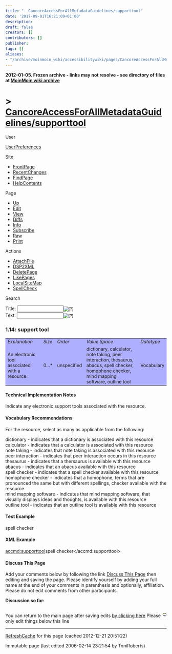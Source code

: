 ```yaml
---
title: "- CancoreAccessForAllMetadataGuidelines/supporttool"
date: '2017-09-01T16:21:09+01:00'
description: 
draft: false
creators: []
contributors: []
publisher: 
tags: []
aliases:
- "/archive/moinmoin_wiki/accessibilitywiki/pages/CancoreAccessForAllMetadataGuidelines_2fsupporttool.html"
---
```


**2012-01-05. Frozen archive - links may not resolve - see directory of files at [MoinMoin wiki archive](/moinmoin-wiki-archive/)**

# > [CancoreAccessForAllMetadataGuidelines/supporttool](http://dublincore.org/accessibilitywiki/CancoreAccessForAllMetadataGuidelines_2fsupporttool?action=fullsearch&value=%2Fsupporttool&literal=1&case=1&context=40 "Click here to do a full-text search for this title")

User

 [UserPreferences](http://dublincore.org/accessibilitywiki/UserPreferences)
  

Site

- [FrontPage](http://dublincore.org/accessibilitywiki/FrontPage)
- [RecentChanges](http://dublincore.org/accessibilitywiki/RecentChanges)
- [FindPage](http://dublincore.org/accessibilitywiki/FindPage)
- [HelpContents](http://dublincore.org/accessibilitywiki/HelpContents)

Page

- [Up](http://dublincore.org/accessibilitywiki/CancoreAccessForAllMetadataGuidelines "Up")
- [Edit](http://dublincore.org/accessibilitywiki/CancoreAccessForAllMetadataGuidelines_2fsupporttool?action=edit "Edit")
- [View](http://dublincore.org/accessibilitywiki/CancoreAccessForAllMetadataGuidelines_2fsupporttool "View")
- [Diffs](http://dublincore.org/accessibilitywiki/CancoreAccessForAllMetadataGuidelines_2fsupporttool?action=diff "Diffs")
- [Info](http://dublincore.org/accessibilitywiki/CancoreAccessForAllMetadataGuidelines_2fsupporttool?action=info "Info")
- [Subscribe](http://dublincore.org/accessibilitywiki/CancoreAccessForAllMetadataGuidelines_2fsupporttool?action=subscribe "Subscribe")
- [Raw](http://dublincore.org/accessibilitywiki/CancoreAccessForAllMetadataGuidelines_2fsupporttool?action=raw "Raw")
- [Print](http://dublincore.org/accessibilitywiki/CancoreAccessForAllMetadataGuidelines_2fsupporttool?action=print "Print")

Actions

- [AttachFile](http://dublincore.org/accessibilitywiki/CancoreAccessForAllMetadataGuidelines_2fsupporttool?action=AttachFile)
- [DSP2XML](http://dublincore.org/accessibilitywiki/CancoreAccessForAllMetadataGuidelines_2fsupporttool?action=DSP2XML)
- [DeletePage](http://dublincore.org/accessibilitywiki/CancoreAccessForAllMetadataGuidelines_2fsupporttool?action=DeletePage)
- [LikePages](http://dublincore.org/accessibilitywiki/CancoreAccessForAllMetadataGuidelines_2fsupporttool?action=LikePages)
- [LocalSiteMap](http://dublincore.org/accessibilitywiki/CancoreAccessForAllMetadataGuidelines_2fsupporttool?action=LocalSiteMap)
- [SpellCheck](http://dublincore.org/accessibilitywiki/CancoreAccessForAllMetadataGuidelines_2fsupporttool?action=SpellCheck)

Search

<form method="POST" action="/accessibilitywiki/CancoreAccessForAllMetadataGuidelines_2fsupporttool">
<p>
<input name="action" value="inlinesearch" type="hidden">
<input name="context" value="40" type="hidden">
Title: <input name="text_title" size="15" maxlength="50" type="text"><input src="CancoreAccessForAllMetadataGuidelines_2fsupporttool_files/moin-search.png" name="button_title" alt="[?]" type="image"><br>Text: <input name="text_full" size="15" maxlength="50" type="text"><input src="CancoreAccessForAllMetadataGuidelines_2fsupporttool_files/moin-search.png" name="button_full" alt="[?]" type="image">
</p>
</form>

### 1.14: support tool

<table bgcolor="#AFAFFF" width="50%">
  <tbody>
    <tr>
      <td>
        <em>Explanation</em>
      </td>
      <td>
        <em>Size</em>
      </td>
      <td>
        <em>Order</em>
      </td>
      <td>
        <em>Value Space</em>
      </td>
      <td>
        <em>Datatype</em>
      </td>
    </tr>
    <tr>
      <td>
        An electronic tool associated with a resource.</td>
      <td>
        0...*</td>
      <td>
        unspecified</td>
      <td>
        dictionary, calculator, note taking, peer interaction, thesaurus, 
        abacus, spell checker, homophone checker, mind mapping software, outline
        tool</td>
      <td>
        Vocabulary</td>
    </tr>
  </tbody>
</table>


#### Technical Implementation Notes
Indicate any electronic support tools associated with the resource. 
#### Vocabulary Recommendations
For the resource, select as many as applicable from the following: 

dictionary - indicates that a dictionary is associated with this resource  
 calculator - indicates that a calculator is associated with this resource  
 note taking - indicates that note taking is associated with this resource  
 peer interaction - indicates that peer interaction occurs in this resource  
 thesaurus - indicates that a thersaurus is available with this resource  
 abacus - indicates that an abacus available with this resource  
 spell checker - indicates that a spell checker available with this resource  
 homophone checker - indicates that a homophone, terms that are pronounced the same but with different spellings, checker available with the resource  
 mind mapping software - indicates that mind mapping software, that visually displays ideas and thoughts, is available with this resource  
 outline tool - indicates that an outline tool is available with this resource

#### Text Example
spell checker 
#### XML Example
<accmd:supporttool>spell checker</accmd:supporttool>  

#### Discuss This Page
Add your comments below by following the link [Discuss This Page](http://dublincore.org/accessibilitywiki/CancoreAccessForAllMetadataGuidelines_2fsupporttool_2fDiscuss) then editing and saving the page. Please identify yourself by adding your full name at the end of your comments in parenthesis and optionally, affiliation. Please do not edit comments from other participants. 

**Discussion so far:**

## [<img src="CancoreAccessForAllMetadataGuidelines_2fsupporttool_files/moin-edit.png" alt="Edit" align="right" height="12" width="12">](http://dublincore.org/accessibilitywiki/CancoreAccessForAllMetadataGuidelines_2fsupporttool_2fDiscuss?action=edit&backto=CancoreAccessForAllMetadataGuidelines%2Fsupporttool) [](http://dublincore.org/accessibilitywiki/CancoreAccessForAllMetadataGuidelines_2fsupporttool_2fDiscuss)

You can return to the main page after saving edits [by clicking here](http://dublincore.org/accessibilitywiki/CancoreAccessForAllMetadataGuidelines_2fsupporttool) Please only edit things below this line 
* * *

 [RefreshCache](http://dublincore.org/accessibilitywiki/CancoreAccessForAllMetadataGuidelines_2fsupporttool?action=refresh&arena=Page.py&key=CancoreAccessForAllMetadataGuidelines_2fsupporttool.text_html) for this page (cached 2012-12-21 20:51:22)  

Immutable page (last edited 2006-02-14 23:21:54 by ToniRoberts)

